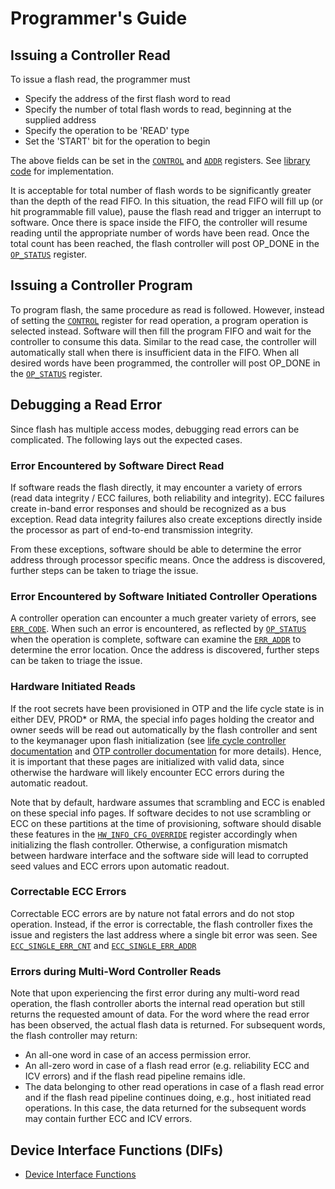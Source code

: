 # Programmer's Guide

## Issuing a Controller Read

To issue a flash read, the programmer must
*  Specify the address of the first flash word to read
*  Specify the number of total flash words to read, beginning at the supplied address
*  Specify the operation to be 'READ' type
*  Set the 'START' bit for the operation to begin

The above fields can be set in the [`CONTROL`](registers.md#control) and [`ADDR`](registers.md#addr) registers.
See [library code](https://github.com/lowRISC/opentitan/blob/master/sw/device/lib/dif/dif_flash_ctrl.c) for implementation.

It is acceptable for total number of flash words to be significantly greater than the depth of the read FIFO.
In this situation, the read FIFO will fill up (or hit programmable fill value), pause the flash read and trigger an interrupt to software.
Once there is space inside the FIFO, the controller will resume reading until the appropriate number of words have been read.
Once the total count has been reached, the flash controller will post OP_DONE in the [`OP_STATUS`](registers.md#op_status) register.

## Issuing a Controller Program

To program flash, the same procedure as read is followed.
However, instead of setting the [`CONTROL`](registers.md#control) register for read operation, a program operation is selected instead.
Software will then fill the program FIFO and wait for the controller to consume this data.
Similar to the read case, the controller will automatically stall when there is insufficient data in the FIFO.
When all desired words have been programmed, the controller will post OP_DONE in the [`OP_STATUS`](registers.md#op_status) register.

## Debugging a Read Error
Since flash has multiple access modes, debugging read errors can be complicated.
The following lays out the expected cases.

### Error Encountered by Software Direct Read
If software reads the flash directly, it may encounter a variety of errors (read data integrity / ECC failures, both reliability and integrity).
ECC failures create in-band error responses and should be recognized as a bus exception.
Read data integrity failures also create exceptions directly inside the processor as part of end-to-end transmission integrity.

From these exceptions, software should be able to determine the error address through processor specific means.
Once the address is discovered, further steps can be taken to triage the issue.

### Error Encountered by Software Initiated Controller Operations
A controller operation can encounter a much greater variety of errors, see [`ERR_CODE`](registers.md#err_code).
When such an error is encountered, as reflected by [`OP_STATUS`](registers.md#op_status) when the operation is complete, software can examine the [`ERR_ADDR`](registers.md#err_addr) to determine the error location.
Once the address is discovered, further steps can be taken to triage the issue.

### Hardware Initiated Reads

If the root secrets have been provisioned in OTP and the life cycle state is in either DEV, PROD* or RMA, the special info pages holding the creator and owner seeds will be read out automatically by the flash controller and sent to the keymanager upon flash initialization (see [life cycle controller documentation](../../../../ip/lc_ctrl/doc/theory_of_operation.md#life-cycle-access-control-signals) and [OTP controller documentation](../../../../ip/otp_ctrl/doc/theory_of_operation.md#life-cycle-interfaces) for more details).
Hence, it is important that these pages are initialized with valid data, since otherwise the hardware will likely encounter ECC errors during the automatic readout.

Note that by default, hardware assumes that scrambling and ECC is enabled on these special info pages.
If software decides to not use scrambling or ECC on these partitions at the time of provisioning, software should disable these features in the [`HW_INFO_CFG_OVERRIDE`](registers.md#hw_info_cfg_override) register accordingly when initializing the flash controller.
Otherwise, a configuration mismatch between hardware interface and the software side will lead to corrupted seed values and ECC errors upon automatic readout.

### Correctable ECC Errors
Correctable ECC errors are by nature not fatal errors and do not stop operation.
Instead, if the error is correctable, the flash controller fixes the issue and registers the last address where a single bit error was seen.
See [`ECC_SINGLE_ERR_CNT`](registers.md#ecc_single_err_cnt) and [`ECC_SINGLE_ERR_ADDR`](registers.md#ecc_single_err_addr)

### Errors during Multi-Word Controller Reads

Note that upon experiencing the first error during any multi-word read operation, the flash controller aborts the internal read operation but still returns the requested amount of data.
For the word where the read error has been observed, the actual flash data is returned.
For subsequent words, the flash controller may return:
- An all-one word in case of an access permission error.
- An all-zero word in case of a flash read error (e.g. reliability ECC and ICV errors) and if the flash read pipeline remains idle.
- The data belonging to other read operations in case of a flash read error and if the flash read pipeline continues doing, e.g., host initiated read operations.
  In this case, the data returned for the subsequent words may contain further ECC and ICV errors.

## Device Interface Functions (DIFs)

- [Device Interface Functions](../../../../../sw/device/lib/dif/dif_flash_ctrl.h)
